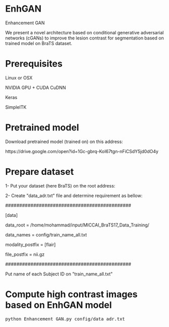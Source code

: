 # EnhGAN
Enhancement GAN

We present a novel architecture based on conditional generative adversarial networks (cGANs) to improve the lesion contrast for segmentation based on trained model on BraTS dataset.


# Prerequisites

<p> Linux or OSX </p>
<p> NVIDIA GPU + CUDA CuDNN  </p> 
<p> Keras  </p>
<p> SimpleITK  </p>

# Pretrained model

Download pretrained model (trained on) on this address:

<p> https://drive.google.com/open?id=1Gc-gbrq-KoI67tgn-nFiCSdY5jd0dO4y </p>


# Prepare dataset

1- Put your dataset (here BraTS) on the root address:

2- Create "data_adr.txt" file and determine requirement as bellow:

#############################################
<p>[data] </p>
<p>data_root             = /home/mohammad/input/MICCAI_BraTS17_Data_Training/ </p>
<p>data_names            = config/train_name_all.txt </p>
<p>modality_postfix      = [flair] </p>
<p>file_postfix          = nii.gz </p>
#############################################
<p> Put name of each Subject ID on "train_name_all.txt"  </p> 


# Compute high contrast images based on EnhGAN model

<div class="highlight highlight-source-shell"><pre>
python Enhancement_GAN.py config/data_adr.txt
</pre></div>

